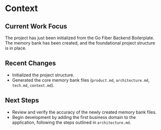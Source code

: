 # Context

## Current Work Focus

The project has just been initialized from the Go Fiber Backend Boilerplate. The memory bank has been created, and the foundational project structure is in place.

## Recent Changes

-   Initialized the project structure.
-   Generated the core memory bank files (`product.md`, `architecture.md`, `tech.md`, `context.md`).

## Next Steps

-   Review and verify the accuracy of the newly created memory bank files.
-   Begin development by adding the first business domain to the application, following the steps outlined in `architecture.md`.